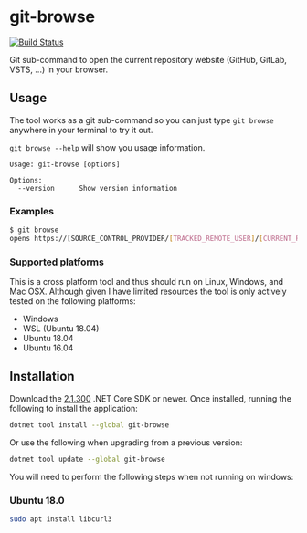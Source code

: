 # git-browse

[![Build Status](https://dev.azure.com/vandycknick/git-browse/_apis/build/status/nickvdyck.git-browse)](https://dev.azure.com/vandycknick/git-browse/_build/latest?definitionId=3)

Git sub-command to open the current repository website (GitHub, GitLab, VSTS, ...) in your browser.

## Usage
The tool works as a git sub-command so you can just type `git browse` anywhere in your terminal to try it out.


`git browse --help` will show you usage information.
```
Usage: git-browse [options]

Options:
  --version      Show version information
```

### Examples

```sh
$ git browse
opens https://[SOURCE_CONTROL_PROVIDER/[TRACKED_REMOTE_USER]/[CURRENT_REPO]/tree/[URRENT_BRANCH]
```

### Supported platforms
This is a cross platform tool and thus should run on Linux, Windows, and Mac OSX.
Although given I have limited resources the tool is only actively tested on the following platforms:
- Windows
- WSL (Ubuntu 18.04)
- Ubuntu 18.04
- Ubuntu 16.04

## Installation

Download the [2.1.300](https://www.microsoft.com/net/download/windows) .NET Core SDK or newer.
Once installed, running the following  to install the application:

```sh
dotnet tool install --global git-browse
```

Or use the following when upgrading from a previous version:

```sh
dotnet tool update --global git-browse
```

You will need to perform the following steps when not running on windows:

### Ubuntu 18.0

```sh
sudo apt install libcurl3
```
